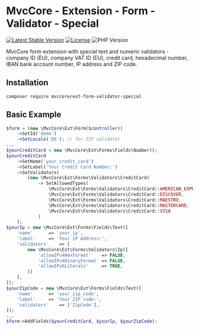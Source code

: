 # MvcCore - Extension - Form - Validator - Special

[![Latest Stable Version](https://img.shields.io/badge/Stable-v4.3.1-brightgreen.svg?style=plastic)](https://github.com/mvccore/ext-form-validator-special/releases)
[![License](https://img.shields.io/badge/Licence-BSD-brightgreen.svg?style=plastic)](https://mvccore.github.io/docs/mvccore/4.0.0/LICENCE.md)
![PHP Version](https://img.shields.io/badge/PHP->=5.4-brightgreen.svg?style=plastic)

MvcCore form extension with special text and numeric validators - company ID (EU), company VAT ID (EU), credit card, hexadecimal number, IBAN bank account number, IP address and ZIP code.

## Installation
```shell
composer require mvccore/ext-form-validator-special
```

## Basic Example
```php
$form = (new \MvcCore\Ext\Form($controller))
	->SetId('demo')
	->SetLocale('DE'); // for ZIP validator
...
$yourCreditCard = new \MvcCore\Ext\Forms\Fields\Number();
$yourCreditCard
	->SetName('your_credit_card')
	->SetLabel('Your Credit Card Number:')
	->SetValidators(
		(new \MvcCore\Ext\Forms\Validators\CreditCard)
			-> SetAllowedTypes(
				\MvcCore\Ext\Forms\Validators\CreditCard::AMERICAN_EXPRESS,
				\MvcCore\Ext\Forms\Validators\CreditCard::DISCOVER,
				\MvcCore\Ext\Forms\Validators\CreditCard::MAESTRO,		
				\MvcCore\Ext\Forms\Validators\CreditCard::MASTERCARD,
				\MvcCore\Ext\Forms\Validators\CreditCard::VISA
			)
	);
$yourIp = new \MvcCore\Ext\Forms\Fields\Text([
	'name'		=> 'your_ip',
	'label'		=> 'Your IP Address:',
	'validators'	=> [
		new \MvcCore\Ext\Forms\Validators\Ip([
			'allowIPv4HexFormat'	=> FALSE,
			'allowIPv4BinaryFormat'	=> FALSE,
			'allowIPv6Literals'		=> TRUE,
		])
	],
]);
$yourZipCode = new \MvcCore\Ext\Forms\Fields\Text([
	'name'		=> 'your_zip_code',
	'label'		=> 'Your ZIP code:',
	'validators'	=> ['ZipCode'],
]);
...
$form->AddFields($yourCreditCard, $yourIp, $yourZipCode);
```
